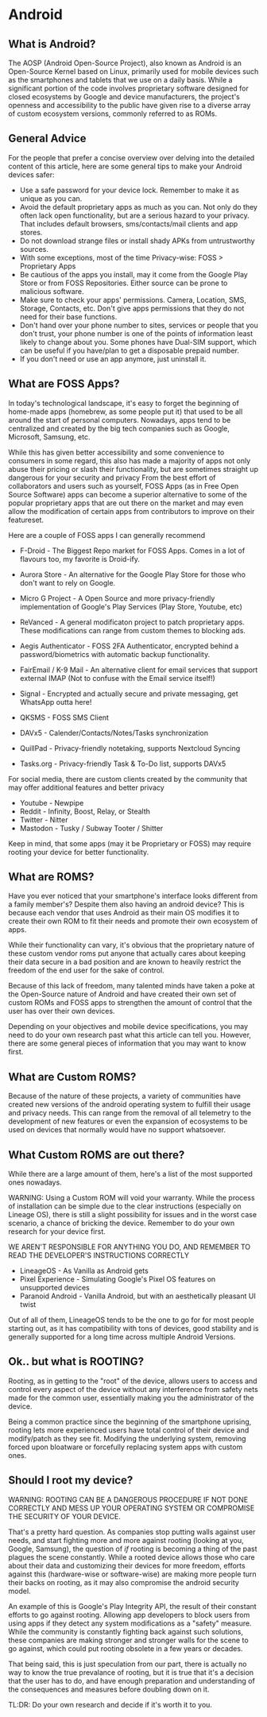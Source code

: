 # Android

## What is Android?

The AOSP (Android Open-Source Project), also known as Android is an Open-Source Kernel based on Linux, primarily used for mobile devices such as the smartphones and tablets that we use on a daily basis. While a significant portion of the code involves proprietary software designed for closed ecosystems by Google and device manufacturers, the project's openness and accessibility to the public have given rise to a diverse array of custom ecosystem versions, commonly referred to as ROMs.

## General Advice

For the people that prefer a concise overview over delving into the detailed content of this article, here are some general tips to make your Android devices safer:

 * Use a safe password for your device lock. Remember to make it as unique as you can.
 * Avoid the default proprietary apps as much as you can. Not only do they often lack open functionality, but are a serious hazard to your privacy. That includes default browsers, sms/contacts/mail clients and app stores.
 * Do not download strange files or install shady APKs from untrustworthy sources.
 * With some exceptions, most of the time Privacy-wise: FOSS > Proprietary Apps
 * Be cautious of the apps you install, may it come from the Google Play Store or from FOSS Repositories. Either source can be prone to malicious software.
 * Make sure to check your apps' permissions. Camera, Location, SMS, Storage, Contacts, etc. Don't give apps permissions that they do not need for their base functions.
 * Don't hand over your phone number to sites, services or people that you don't trust, your phone number is one of the points of information least likely to change about you. Some phones have Dual-SIM support, which can be useful if you have/plan to get a disposable prepaid number.
 * If you don't need or use an app anymore, just uninstall it.

## What are FOSS Apps?

In today's technological landscape, it's easy to forget the beginning of home-made apps (homebrew, as some people put it) that used to be all around the start of personal computers. Nowadays, apps tend to be centralized and created by the big tech companies such as Google, Microsoft, Samsung, etc.

While this has given better accessibility and some convenience to consumers in some regard, this also has made a majority of apps not only abuse their pricing or slash their functionality, but are sometimes straight up dangerous for your security and privacy 
From the best effort of collaborators and users such as yourself, FOSS Apps (as in Free Open Source Software) apps can become a superior alternative to some of the popular proprietary apps that are out there on the market and may even allow the modification of certain apps from contributors to improve on their featureset.

Here are a couple of FOSS apps I can generally recommend

  * F-Droid - The Biggest Repo market for FOSS Apps. Comes in a lot of flavours too, my favorite is Droid-ify.
  * Aurora Store - An alternative for the Google Play Store for those who don't want to rely on Google.
  * Micro G Project - A Open Source and more privacy-friendly implementation of Google's Play Services (Play Store, Youtube, etc)
  * ReVanced - A general modificaton project to patch proprietary apps. These modifications can range from custom themes to blocking ads.
  * Aegis Authenticator - FOSS 2FA Authenticator, encrypted behind a password/biometrics with automatic backup functionality.
  * FairEmail / K-9 Mail - An alternative client for email services that support external IMAP (Not to confuse with the Email service itself!)
  * Signal - Encrypted and actually secure and private messaging, get WhatsApp outta here!
  * QKSMS - FOSS SMS Client

  * DAVx5 - Calender/Contacts/Notes/Tasks synchronization
  * QuillPad - Privacy-friendly notetaking, supports Nextcloud Syncing
  * Tasks.org - Privacy-friendly Task & To-Do list, supports DAVx5

For social media, there are custom clients created by the community that may offer additional features and better privacy
 * Youtube - Newpipe
 * Reddit - Infinity, Boost, Relay, or Stealth
 * Twitter - Nitter
 * Mastodon - Tusky / Subway Tooter / Shitter

Keep in mind, that some apps (may it be Proprietary or FOSS) may require rooting your device for better functionality.

## What are ROMS?

Have you ever noticed that your smartphone's interface looks different from a family member's? Despite them also having an android device? This is because each vendor that uses Android as their main OS modifies it to create their own ROM to fit their needs and promote their own ecosystem of apps.

While their functionality can vary, it's obvious that the proprietary nature of these custom vendor roms put anyone that actually cares about keeping their data secure in a bad position and are known to heavily restrict the freedom of the end user for the sake of control.

Because of this lack of freedom, many talented minds have taken a poke at the Open-Source nature of Android and have created their own set of custom ROMs and FOSS apps to strengthen the amount of control that the user has over their own devices.

Depending on your objectives and mobile device specifications, you may need to do your own research past what this article can tell you. However, there are some general pieces of information that you may want to know first.

## What are Custom ROMS? 
Because of the nature of these projects, a variety of communities have created new versions of the android operating system to fulfill their usage and privacy needs. This can range from the removal of all telemetry to the development of new features or even the expansion of ecosystems to be used on devices that normally would have no support whatsoever.

## What Custom ROMS are out there?

While there are a large amount of them, here's a list of the most supported ones nowadays.

WARNING: Using a Custom ROM will void your warranty. While the process of installation can be simple due to the clear instructions (especially on Lineage OS), there is still a slight possibility for issues and in the worst case scenario, a chance of bricking the device. Remember to do your own research for your device first.

WE AREN'T RESPONSIBLE FOR ANYTHING YOU DO, AND REMEMBER TO READ THE DEVELOPER'S INSTRUCTIONS CORRECTLY 

  * LineageOS - As Vanilla as Android gets
  * Pixel Experience - Simulating Google's Pixel OS features on unsupported devices
  * Paranoid Android - Vanilla Android, but with an aesthetically pleasant UI twist

Out of all of them, LineageOS tends to be the one to go for for most people starting out, as it has compatibility with tons of devices, good stability and is generally supported for a long  time across multiple Android Versions.

## Ok.. but what is ROOTING?

Rooting, as in getting to the "root" of the device, allows users to access and control every aspect of the device without any interference from safety nets made for the common user, essentially making you the administrator of the device. 

Being a common practice since the beginning of the smartphone uprising, rooting lets more experienced users have total control of their device and modify/patch as they see fit. Modifying the underlying system, removing forced upon bloatware or forcefully replacing system apps with custom ones.

## Should I root my device?

WARNING: ROOTING CAN BE A DANGEROUS PROCEDURE IF NOT DONE CORRECTLY AND MESS UP YOUR OPERATING SYSTEM OR COMPROMISE THE SECURITY OF YOUR DEVICE.

That's a pretty hard question. As companies stop putting walls against user needs, and start fighting more and more against rooting (looking at you, Google, Samsung), the question of *if* rooting is becoming a thing of the past plagues the scene constantly. While a rooted device allows those who care about their data and customizing their devices for more freedom, efforts against this (hardware-wise or software-wise) are making more people turn their backs on rooting, as it may also compromise the android security model.

An example of this is Google's Play Integrity API, the result of their constant efforts to go against rooting. Allowing app developers to block users from using apps if they detect any system modifications as a "safety" measure. While the community is constantly fighting back against such solutions, these companies are making stronger and stronger walls for the scene to go against, which could put rooting obsolete in a few years or decades.

That being said, this is just speculation from our part, there is actually no way to know the true prevalance of rooting, but it is true that it's a decision that the user has to do, and have enough preparation and understanding of the consequences and measures before doubling down on it.

TL:DR: Do your own research and decide if it's worth it to you.

